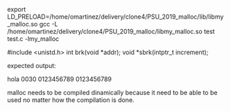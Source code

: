 export LD_PRELOAD=/home/omartinez/delivery/clone4/PSU_2019_malloc/lib/libmy_malloc.so
gcc -L /home/omartinez/delivery/clone4/PSU_2019_malloc/libmy_malloc.so test test.c -lmy_malloc

#include <unistd.h>
int brk(void *addr);
void *sbrk(intptr_t increment); 

expected output: 

hola
0030
0123456789
0123456789

malloc needs to be compiled dinamically because it need to be able to be used no matter how the compilation is done.

